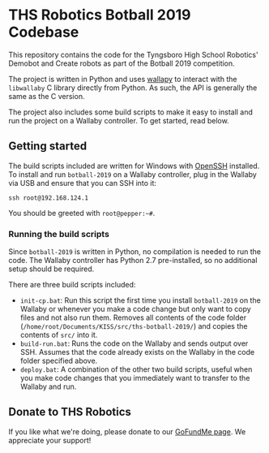 # THS Robotics Botball 2019 Codebase

This repository contains the code for the Tyngsboro High School Robotics' Demobot and Create
robots as part of the Botball 2019 competition.

The project is written in Python and uses [wallapy](https://gitlab.com/Almighty7/wallapy) to
interact with the  `libwallaby` C library directly from Python. As such, the API is generally
the same as the C version.

The project also includes some build scripts to make it easy to install and run the project
on a Wallaby controller. To get started, read below.

## Getting started

The build scripts included are written for Windows with [OpenSSH](https://winscp.net/eng/docs/guide_windows_openssh_server)
installed. To install and run `botball-2019` on a Wallaby controller, plug in the Wallaby via
USB and ensure that you can SSH into it:

```
ssh root@192.168.124.1
```

You should be greeted with `root@pepper:~#`.

### Running the build scripts

Since `botball-2019` is written in Python, no compilation is needed to run the code. The
Wallaby controller has Python 2.7 pre-installed, so no additional setup should be required.

There are three build scripts included:

 - `init-cp.bat`: Run this script the first time you install `botball-2019` on the Wallaby
   or whenever you make a code change but only want to copy files and not also run them.
   Removes all contents of the code folder (`/home/root/Documents/KISS/src/ths-botball-2019/`)
   and copies the contents of `src/` into it.
 - `build-run.bat`: Runs the code on the Wallaby and sends output over SSH. Assumes that
   the code already exists on the Wallaby in the code folder specified above.
 - `deploy.bat`: A combination of the other two build scripts, useful when you make code
   changes that you immediately want to transfer to the Wallaby and run.

## Donate to THS Robotics

If you like what we're doing, please donate to our [GoFundMe page](https://www.gofundme.com/tyngsborough-robotics).
We appreciate your support!
